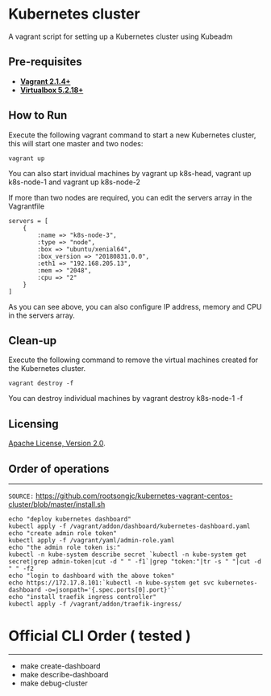 # Kubernetes cluster
A vagrant script for setting up a Kubernetes cluster using Kubeadm

## Pre-requisites

 * **[Vagrant 2.1.4+](https://www.vagrantup.com)**
 * **[Virtualbox 5.2.18+](https://www.virtualbox.org)**

## How to Run

Execute the following vagrant command to start a new Kubernetes cluster, this will start one master and two nodes:

```
vagrant up
```

You can also start invidual machines by vagrant up k8s-head, vagrant up k8s-node-1 and vagrant up k8s-node-2

If more than two nodes are required, you can edit the servers array in the Vagrantfile

```
servers = [
    {
        :name => "k8s-node-3",
        :type => "node",
        :box => "ubuntu/xenial64",
        :box_version => "20180831.0.0",
        :eth1 => "192.168.205.13",
        :mem => "2048",
        :cpu => "2"
    }
]
 ```

As you can see above, you can also configure IP address, memory and CPU in the servers array.

## Clean-up

Execute the following command to remove the virtual machines created for the Kubernetes cluster.
```
vagrant destroy -f
```

You can destroy individual machines by vagrant destroy k8s-node-1 -f

## Licensing

[Apache License, Version 2.0](http://opensource.org/licenses/Apache-2.0).


## Order of operations
------

`SOURCE:` https://github.com/rootsongjc/kubernetes-vagrant-centos-cluster/blob/master/install.sh

```
echo "deploy kubernetes dashboard"
kubectl apply -f /vagrant/addon/dashboard/kubernetes-dashboard.yaml
echo "create admin role token"
kubectl apply -f /vagrant/yaml/admin-role.yaml
echo "the admin role token is:"
kubectl -n kube-system describe secret `kubectl -n kube-system get secret|grep admin-token|cut -d " " -f1`|grep "token:"|tr -s " "|cut -d " " -f2
echo "login to dashboard with the above token"
echo https://172.17.8.101:`kubectl -n kube-system get svc kubernetes-dashboard -o=jsonpath='{.spec.ports[0].port}'`
echo "install traefik ingress controller"
kubectl apply -f /vagrant/addon/traefik-ingress/
```


# Official CLI Order ( tested )
---

* make create-dashboard
* make describe-dashboard
* make debug-cluster
